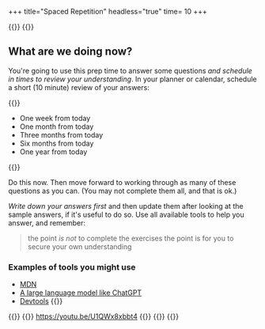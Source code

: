 +++
title="Spaced Repetition"
headless="true"
time= 10
+++

{{<tabs name="Scheduled check-ins">}}
{{<tab name="Text">}}

## What are we doing now?

You're going to use this prep time to answer some questions _and schedule in times to review your understanding_. In your planner or calendar, schedule a short (10 minute) review of your answers:

{{<note type="tip" title="Space at increasing intervals">}}

- One week from today
- One month from today
- Three months from today
- Six months from today
- One year from today

{{</note>}}

Do this now. Then move forward to working through as many of these questions as you can. (You may not complete them all, and that is ok.)

_Write down your answers first_ and then update them after looking at the sample answers, if it's useful to do so. Use all available tools to help you answer, and remember:

> the point _is not_ to complete the exercises
> the point is for you to secure your own understanding

### Examples of tools you might use

- [MDN](https://developer.mozilla.org/en-US/docs/Learn/CSS)
- [A large language model like ChatGPT](https://chat.openai.com/)
- [Devtools](https://developer.chrome.com/docs/devtools/)
  {{</tab>}}

{{<tab name="Video">}}
{{<youtube>}}
https://youtu.be/U1QWx8xbbt4
{{</youtube>}}
{{</tab>}}
{{</tabs>}}
